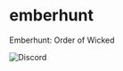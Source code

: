 # emberhunt
Emberhunt: Order of Wicked

![Discord](https://img.shields.io/discord/546682836326023208.svg?label=discord&logo=discord&style=flat)
